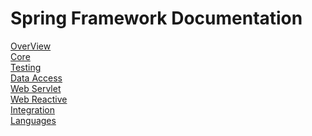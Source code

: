 # Spring Framework Documentation

[OverView]()  
[Core](core.md)  
[Testing]()  
[Data Access]()  
[Web Servlet]()  
[Web Reactive]()  
[Integration]()  
[Languages]()  